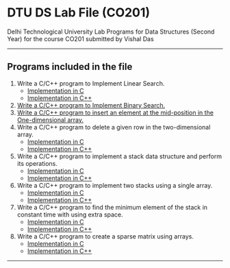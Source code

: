 # DTU DS Lab File (CO201)

Delhi Technological University Lab Programs for Data Structures (Second Year) for the course CO201 submitted by Vishal Das

---

## Programs included in the file

1. Write a C/C++ program to Implement Linear Search.
    - [Implementation in C](./programs/program_01.c)
    - [Implementation in C++](./programs/program_01.cpp)
1. [Write a C/C++ program to Implement Binary Search.](./programs/program_02.cpp)
1. [Write a C/C++ program to insert an element at the mid-position in the One-dimensional array.](./programs/program_03.cpp)
1. Write a C/C++ program to delete a given row in the two-dimensional array.
    - [Implementation in C](./programs/program_04.c)
    - [Implementation in C++](./programs/program_04.cpp)
1. Write a C/C++ program to implement a stack data structure and perform its operations.
    - [Implementation in C](./programs/program_05.c)
    - [Implementation in C++](./programs/program_05.cpp)
1. Write a C/C++ program to implement two stacks using a single array.
    - [Implementation in C](./programs/program_06.c)
    - [Implementation in C++](./programs/program_06.cpp)
1. Write a C/C++ program to find the minimum element of the stack in constant time with using extra space.
    - [Implementation in C](./programs/program_07.c)
    - [Implementation in C++](./programs/program_07.cpp)
1. Write a C/C++ program to create a sparse matrix using arrays.
    - [Implementation in C](./programs/sparse_matrix.c)
    - [Implementation in C++](./programs/sparse_matrix.cpp)

---